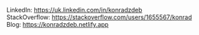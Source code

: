 LinkedIn: https://uk.linkedin.com/in/konradzdeb \
StackOverflow: https://stackoverflow.com/users/1655567/konrad \
Blog: https://konradzdeb.netlify.app 

<!--
**konradzdeb/konradzdeb** is a ✨ _special_ ✨ repository because its `README.md` (this file) appears on your GitHub profile.

Here are some ideas to get you started:

- 🔭 I’m currently working on ...
- 🌱 I’m currently learning ...
- 👯 I’m looking to collaborate on ...
- 🤔 I’m looking for help with ...
- 💬 Ask me about ...
- 📫 How to reach me: ...
- 😄 Pronouns: ...
- ⚡ Fun fact: ...
-->
